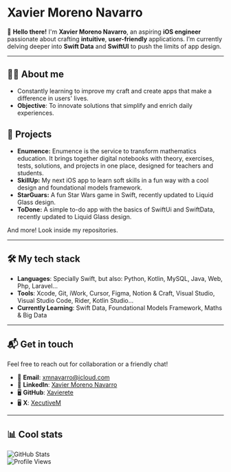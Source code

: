 # Xavier Moreno Navarro

👋 **Hello there!** I'm **Xavier Moreno Navarro**, an aspiring **iOS engineer** passionate about crafting **intuitive**, **user-friendly** applications. I’m currently delving deeper into **Swift Data** and **SwiftUI** to push the limits of app design.

---

## 👨‍💻 **About me**

- Constantly learning to improve my craft and create apps that make a difference in users' lives.  
- **Objective**: To innovate solutions that simplify and enrich daily experiences.

## 📡 **Projects**

- **Enumence:** Enumence is the service to transform mathematics education. It brings together digital notebooks with theory, exercises, tests, solutions, and projects in one place, designed for teachers and students.
- **SkillUp:** My next iOS app to learn soft skills in a fun way with a cool design and foundational models framework.
- **StarGuars:** A fun Star Wars game in Swift, recently updated to Liquid Glass design.
- **ToDone:** A simple to-do app with the basics of SwiftUi and SwiftData, recently updated to Liquid Glass design.

And more! Look inside my repositories.

---

## 🛠️ **My tech stack**
- **Languages**: Specially Swift, but also: Python, Kotlin, MySQL, Java, Web, Php, Laravel...
- **Tools**: Xcode, Git, iWork, Cursor, Figma, Notion & Craft, Visual Studio, Visual Studio Code, Rider, Kotlin Studio...
- **Currently Learning**: Swift Data, Foundational Models Framework, Maths & Big Data

---

## 📬 **Get in touch**

Feel free to reach out for collaboration or a friendly chat!  
- 📧 **Email**: [xmnavarro@icloud.com](mailto:xmnavarro@icloud.com)  
- 💼 **LinkedIn**: [Xavier Moreno Navarro](https://www.linkedin.com/in/yourprofile)  
- 🖥️ **GitHub**: [Xavierete](https://github.com/Xavierete)
- 🖥️ **X**: [XecutiveM](https://x.com/XecutiveM)

---

## 📊 **Cool stats**

![GitHub Stats](https://github-readme-stats.vercel.app/api?username=Xavierete&show_icons=true&theme=radical)  
![Profile Views](https://komarev.com/ghpvc/?username=Xavierete&color=brightgreen&style=flat-square)
